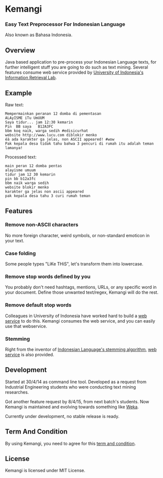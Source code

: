 # Kemangi
### Easy Text Preprocessor For Indonesian Language
Also known as Bahasa Indonesia.

## Overview

Java based application to pre-process your Indonesian Language texts, for further intelligent stuff you are going to do such as text mining.
Several features consume web service provided by [University of Indonesia's Information Retrieval Lab](http://bahasa.cs.ui.ac.id/webservices.php).

## Example

Raw text:

```
Mempermainkan peranan 12 domba di pementasan
ALAyISME iTu UmUUM
Saya tidur... jam 12:30 kemarin
Pin  BB saya   B12A3FC
bbm koq naik, warga sedih #edisicurhat
website http://www.lucu.com diblokir menko
éà ada karakter ga jelas, non ASCII appeared! #wow
Pak kepala desa tidak tahu bahwa 3 pencuri di rumah itu adalah teman lamanya!
```

Processed text:
```
main peran 12 domba pentas
alayisme umuum
tidur jam 12 30 kemarin
pin bb b12a3fc
bbm naik warga sedih
website blokir menko
karakter ga jelas non ascii appeared
pak kepala desa tahu 3 curi rumah teman
```

## Features

### Remove non-ASCII characters
No more foreign character, weird symbols, or non-standard emoticon in your text.

### Case folding
Some people types "LiKe THiS", let's transform them into lowercase.

### Remove stop words defined by you
You probably don't need hashtags, mentions, URLs, or any specific word in your document.
Define those unwanted text/regex, Kemangi will do the rest.

### Remove default stop words
Colleagues in University of Indonesia have worked hard to build a [web service](http://fws.cs.ui.ac.id/StopwordRemover/StopwordRemover?wsdl) to do this.
Kemangi consumes the web service, and you can easily use that webservice.

### Stemming
Right from the inventor of [Indonesian Language's stemming algorithm](http://dl.acm.org/citation.cfm?id=1316459), [web service](http://fws.cs.ui.ac.id/StopwordRemover/StopwordRemover?wsdl) is also provided.

## Development
Started at 30/4/14 as command line tool. 
Developed as a request from Industrial Engineering students who were conducting text mining researches.

Got another feature request by 8/4/15, from next batch's students.
Now Kemangi is maintained and evolving towards something like [Weka](http://www.cs.waikato.ac.nz/ml/weka).

Currently under development, no stable release is ready.

## Term And Condition
By using Kemangi, you need to agree for this [term and condition](http://fws.cs.ui.ac.id/StemmerSampleClient/TermAndCondition.jsp).

## License
Kemangi is licensed under MIT License.
